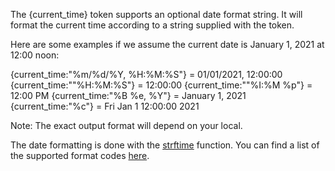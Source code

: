The {current_time} token supports an optional date format string.  It will format the current time according to a string supplied with the token.

Here are some examples if we assume the current date is January 1, 2021 at 12:00 noon:

{current_time:"%m/%d/%Y, %H:%M:%S"} = 01/01/2021, 12:00:00
{current_time:""%H:%M:%S"} = 12:00:00
{current_time:""%I:%M %p"} = 12:00 PM
{current_time:"%B %e, %Y"} = January 1, 2021
{current_time:"%c"} = Fri Jan 1 12:00:00 2021

Note:  The exact output format will depend on your local.

The date formatting is done with the [strftime](https://docs.python.org/3/library/datetime.html#strftime-and-strptime-behavior) function.  You can find a list of the supported format codes [here](https://docs.python.org/3/library/datetime.html#strftime-and-strptime-format-codes).


